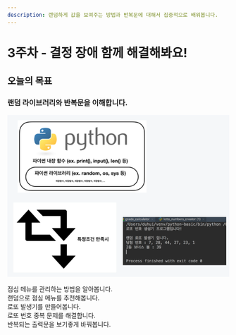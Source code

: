 ```yaml
---
description: 랜덤하게 값을 보여주는 방법과 반복문에 대해서 집중적으로 배워봅니다.
---
```


# 3주차 - 결정 장애 함께 해결해봐요!

## 오늘의 목표 

### 랜덤 라이브러리와 반복문을 이해합니다. 

![](../.gitbook/assets/image%20%2877%29.png)

점심 메뉴를 관리하는 방법을 알아봅니다.  
랜덤으로 점심 메뉴를 추천해봅니다.  
로또 발생기를 만들어봅니다.  
로또 번호 중복 문제를 해결합니다.  
반복되는 출력문을 보기좋게 바꿔봅니다.

